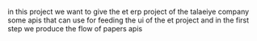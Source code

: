 in this project we want to give the et erp project of the talaeiye company some apis that can use for feeding the ui of the et project and in the first step we produce the flow of papers apis

